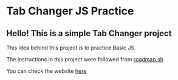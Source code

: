 # Tab Changer JS Practice

## Hello! This is a simple Tab Changer project

This idea behind this project is to practice Basic JS

The instructions in this project were followed from [roadmap.sh](https://roadmap.sh/projects/simple-tabs)

You can check the website [here](https://tab-changer.vercel.app/)
